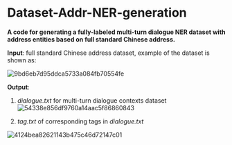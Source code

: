 # Dataset-Addr-NER-generation
__A code for generating a fully-labeled multi-turn dialogue NER dataset with address entities based on full standard Chinese address.__

__Input__: full standard Chinese address dataset, example of the dataset is shown as:

![9bd6eb7d95ddca5733a084fb70554fe](https://user-images.githubusercontent.com/44054130/149297506-472afe13-d760-4456-9dc8-fd9133b3a04b.png)

__Output__: 

1. _dialogue.txt_ for multi-turn dialogue contexts dataset
![54338e856df9760a14aac5f86860843](https://user-images.githubusercontent.com/44054130/174468084-5dc72ec5-f317-45bd-bec3-72ed328abb8a.png)



2. _tag.txt_ of corresponding tags in  _dialogue.txt_

![4124bea82621143b475c46d72147c01](https://user-images.githubusercontent.com/44054130/174468097-80c91550-b1c0-46ea-b01f-ee59d7adfb6d.png)

